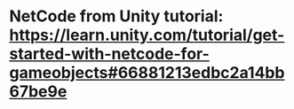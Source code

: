 # NetCode from Unity tutorial: https://learn.unity.com/tutorial/get-started-with-netcode-for-gameobjects#66881213edbc2a14bb67be9e
